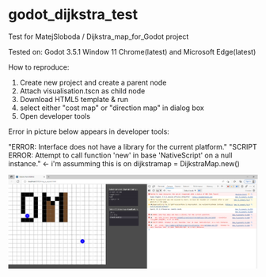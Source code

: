# godot_dijkstra_test
Test for MatejSloboda / Dijkstra_map_for_Godot project

Tested on:
Godot 3.5.1
Window 11
Chrome(latest) and Microsoft Edge(latest)

How to reproduce:
1. Create new project and create a parent node
2. Attach visualisation.tscn as child node
3. Download HTML5 template & run
4. select either "cost map" or "direction map" in dialog box
5. Open developer tools

Error in picture below appears in developer tools: 

"ERROR: Interface does not have a library for the current platform."
"SCRIPT ERROR: Attempt to call function 'new' in base 'NativeScript' on a null instance." <- i'm assumming this is on dijkstramap = DijkstraMap.new()

![](/issue.PNG "Issue")
